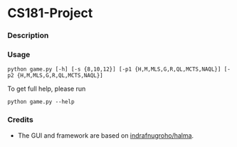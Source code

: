 # CS181-Project

### Description

### Usage

```
python game.py [-h] [-s {8,10,12}] [-p1 {H,M,MLS,G,R,QL,MCTS,NAQL}] [-p2 {H,M,MLS,G,R,QL,MCTS,NAQL}]
```

To get full help, please run

```shell
python game.py --help
```

### Credits

- The GUI and framework are based on [indrafnugroho/halma](https://github.com/indrafnugroho/halma).
